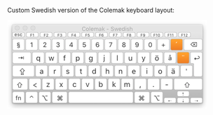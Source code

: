 Custom Swedish version of the Colemak keyboard layout:

![Layout](https://raw.githubusercontent.com/msimonsson/colemak-swedish/master/layout.png)

